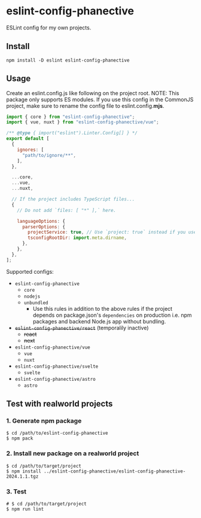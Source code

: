# eslint-config-phanective

ESLint config for my own projects.

## Install

```shell
npm install -D eslint eslint-config-phanective
```

## Usage

Create an eslint.config.js like following on the project root.
NOTE: This package only supports ES modules. If you use this config in the CommonJS project, make sure to rename the config file to eslint.config.**mjs**.

```javascript
import { core } from "eslint-config-phanective";
import { vue, nuxt } from "eslint-config-phanective/vue";

/** @type { import("eslint").Linter.Config[] } */
export default [
  {
    ignores: [
      "path/to/ignore/**",
    ],
  },

  ...core,
  ...vue,
  ...nuxt,

  // If the project includes TypeScript files...
  {
    // Do not add `files: [ "*" ],` here.

    languageOptions: {
      parserOptions: {
        projectService: true, // Use `project: true` instead if you use `astro` ruleset.
        tsconfigRootDir: import.meta.dirname,
      },
    },
  },
];
```

Supported configs:

- `eslint-config-phanective`
  - `core`
  - `nodejs`
  - `unbundled`
    - Use this rules in addition to the above rules if the project depends on package.json's `dependencies` on production i.e. npm packages and backend Node.js app without bundling.
- ~~`eslint-config-phanective/react`~~ (temporalily inactive)
  - ~~react~~
  - ~~next~~
- `eslint-config-phanective/vue`
  - `vue`
  - `nuxt`
- `eslint-config-phanective/svelte`
  - `svelte`
- `eslint-config-phanective/astro`
  - `astro`

## Test with realworld projects

### 1. Generate npm package

```shell
$ cd /path/to/eslint-config-phanective
$ npm pack
```

### 2. Install new package on a realworld project

```shell
$ cd /path/to/target/project
$ npm install ../eslint-config-phanective/eslint-config-phanective-2024.1.1.tgz
```

### 3. Test

```shell
# $ cd /path/to/target/project
$ npm run lint
```
